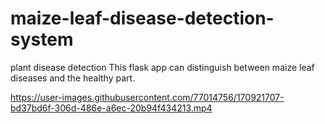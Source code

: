 # maize-leaf-disease-detection-system
plant disease detection
This flask app can distinguish between maize leaf diseases and the healthy part.

https://user-images.githubusercontent.com/77014756/170921707-bd37bd6f-306d-486e-a6ec-20b94f434213.mp4

